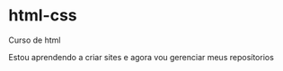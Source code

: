 # html-css
 Curso de html

 Estou aprendendo a criar sites e agora vou gerenciar meus reposítorios
 
